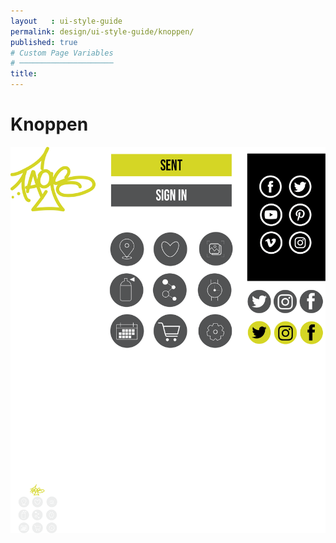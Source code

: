 ```yaml
---
layout   : ui-style-guide
permalink: design/ui-style-guide/knoppen/
published: true
# Custom Page Variables
# ─────────────────────
title:
---
```


<div class="container">
<h1>Knoppen</h1>
<img src="../../assets/Images/Buttons.png">


</div>